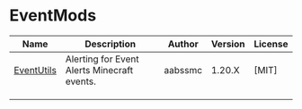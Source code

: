 # EventMods

| Name                                        | Description | Author  | Version | License |
| --------------------------------------------- | ------------------------------------------- | ------- | ------- | ------- |
| [EventUtils](https://modrinth.com/mod/alerts)                                              | Alerting for Event Alerts Minecraft events.                                            | aabssmc        | 1.20.X         | [MIT]          |
|                                                                                            |                                                                                        |                |                |                |
|                                                                                            |                                                                                        |                |                |                |
|                                                                                            |                                                                                        |                |                |                |


